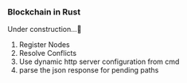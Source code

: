 ### Blockchain in Rust

Under construction...🔧

1. Register Nodes
2. Resolve Conflicts 
3. Use dynamic http server configuration from cmd
4. parse the json response for pending paths